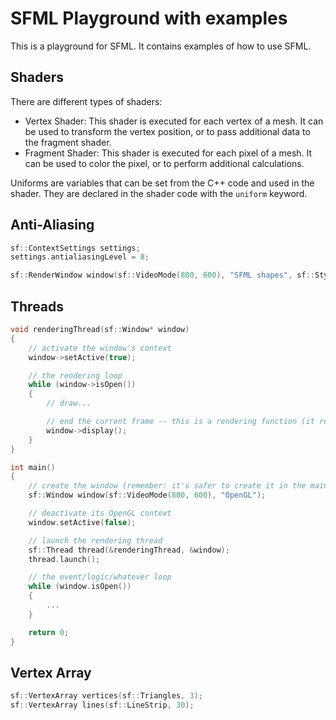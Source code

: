# SFML Playground with examples

This is a playground for SFML. It contains examples of how to use SFML.


## Shaders

There are different types of shaders:

* Vertex Shader: This shader is executed for each vertex of a mesh. It can be used to transform the vertex position, or to pass additional data to the fragment shader.
* Fragment Shader: This shader is executed for each pixel of a mesh. It can be used to color the pixel, or to perform additional calculations.

Uniforms are variables that can be set from the C++ code and used in the shader. They are declared in the shader code with the `uniform` keyword.

## Anti-Aliasing

```cpp
sf::ContextSettings settings;
settings.antialiasingLevel = 8;

sf::RenderWindow window(sf::VideoMode(800, 600), "SFML shapes", sf::Style::Default, settings);
```

## Threads

```cpp
void renderingThread(sf::Window* window)
{
    // activate the window's context
    window->setActive(true);

    // the rendering loop
    while (window->isOpen())
    {
        // draw...

        // end the current frame -- this is a rendering function (it requires the context to be active)
        window->display();
    }
}

int main()
{
    // create the window (remember: it's safer to create it in the main thread due to OS limitations)
    sf::Window window(sf::VideoMode(800, 600), "OpenGL");

    // deactivate its OpenGL context
    window.setActive(false);

    // launch the rendering thread
    sf::Thread thread(&renderingThread, &window);
    thread.launch();

    // the event/logic/whatever loop
    while (window.isOpen())
    {
        ...
    }

    return 0;
}
```

## Vertex Array

```cpp
sf::VertexArray vertices(sf::Triangles, 3);
sf::VertexArray lines(sf::LineStrip, 30);
